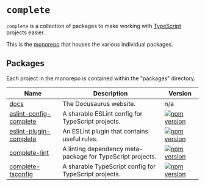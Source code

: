 # `complete`

`complete` is a collection of packages to make working with [TypeScript](https://www.typescriptlang.org/) projects easier.

This is the [monorepo](https://en.wikipedia.org/wiki/Monorepo) that houses the various individual packages.

## Packages

Each project in the monorepo is contained within the "packages" directory.

| Name                                                        | Description                                                | Version                                                                                                                         |
| ----------------------------------------------------------- | ---------------------------------------------------------- | ------------------------------------------------------------------------------------------------------------------------------- |
| [docs](./packages/docs)                                     | The Docusaurus website.                                    | n/a                                                                                                                             |
| [eslint-config-complete](./packages/eslint-config-complete) | A sharable ESLint config for TypeScript projects.          | [![npm version](https://img.shields.io/npm/v/eslint-config-complete.svg)](https://www.npmjs.com/package/eslint-config-complete) |
| [eslint-plugin-complete](./packages/eslint-plugin-complete) | An ESLint plugin that contains useful rules.               | [![npm version](https://img.shields.io/npm/v/eslint-plugin-complete.svg)](https://www.npmjs.com/package/eslint-plugin-complete) |
| [complete-lint](./packages/complete-lint)                   | A linting dependency meta-package for TypeScript projects. | [![npm version](https://img.shields.io/npm/v/complete-lint.svg)](https://www.npmjs.com/package/complete-lint)                   |
| [complete-tsconfig](./packages/complete-tsconfig)           | A sharable TypeScript config for TypeScript projects.      | [![npm version](https://img.shields.io/npm/v/complete-tsconfig.svg)](https://www.npmjs.com/package/complete-tsconfig)           |
